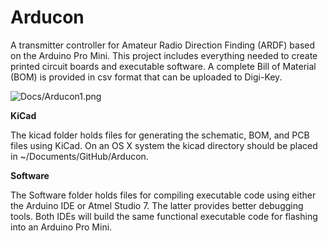 # Arducon
A transmitter controller for Amateur Radio Direction Finding (ARDF) based on the Arduino Pro Mini. This project includes everything needed to create printed circuit boards and executable software. A complete Bill of Material (BOM) is provided in csv format that can be uploaded to Digi-Key.

![Docs/Arducon1.png](Docs/Arducon1.png)

<b>KiCad</b>

The kicad folder holds files for generating the schematic, BOM, and PCB files using KiCad. On an OS X system the kicad directory should be placed in ~/Documents/GitHub/Arducon.

<b>Software</b>

The Software folder holds files for compiling executable code using either the Arduino IDE or Atmel Studio 7. The latter provides better debugging tools. Both IDEs will build the same functional executable code for flashing into an Arduino Pro Mini.
